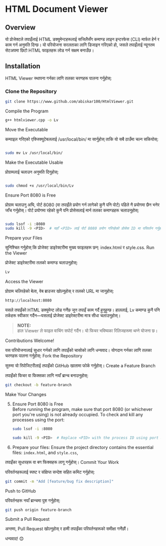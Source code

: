 # HTML Document Viewer

## Overview

यो प्रोजेक्टले तपाइँलाई HTML डक्युमेन्टहरूलाई सजिलैसँग कमाण्ड लाइन इन्टरफेस (CLI) मार्फत हेर्न र काम गर्न अनुमति दिन्छ। यो परियोजना सरलताका लागि डिजाइन गरिएको हो, जसले तपाइँलाई न्यूनतम सेटअपमा छिटो HTML फाइलहरू लोड गर्न सक्षम बनाउँछ।

## Installation

HTML Viewer स्थापना गर्नका लागि तलका चरणहरू पालना गर्नुहोस्:

### Clone the Repository

```bash
git clone https://www.github.com/abiskar100/HtmlViewer.git
```
Compile the Program
```bash
g++ htmlviewer.cpp -o Lv
```

Move the Executable

कम्पाइल गरिएको एक्जिक्युटेबललाई /usr/local/bin/ मा सार्नुहोस् ताकि यो सबै ठाउँमा चल्न सकियोस्:

```bash

sudo mv Lv /usr/local/bin/
```

Make the Executable Usable

प्रोग्रामलाई चलाउन अनुमति दिनुहोस्:

```bash

sudo chmod +x /usr/local/bin/Lv
```

Ensure Port 8080 is Free

प्रोग्राम चलाउनु अघि, पोर्ट 8080 (वा तपाइँले प्रयोग गर्न लागेको कुनै पनि पोर्ट) पहिले नै प्रयोगमा छैन भनेर जाँच गर्नुहोस्। पोर्ट प्रयोगमा रहेको कुनै पनि प्रोसेसलाई मार्न तलका कमाण्डहरू चलाउनुहोस्:

```bash

sudo lsof -i :8080
sudo kill -9 <PID>  # यहाँ <PID> लाई पोर्ट 8080 प्रयोग गरिरहेको प्रोसेस ID मा परिवर्तन गर्नुहोस्
```

Prepare your Files

सुनिश्चित गर्नुहोस् कि प्रोजेक्ट डाइरेक्टरीमा मुख्य फाइलहरू छन्: index.html र style.css.
Run the Viewer

प्रोजेक्ट डाइरेक्टरीमा तलको कमाण्ड चलाउनुहोस्:

```bash
Lv
```

Access the Viewer

प्रोग्राम चलिरहेको बेला, वेब ब्राउजर खोल्नुहोस् र तलको URL मा जानुहोस्:

```bash
http://localhost:8080
```

यसले तपाइँको HTML डक्युमेन्ट लोड गर्नेछ जुन तपाइँ काम गर्दै हुनुहुन्छ। हाललाई, Lv कमाण्ड कुनै पनि तर्कहरू स्वीकार गर्दैन—यसलाई प्रोजेक्ट डाइरेक्टरीमा मात्र सीधा चलाउनुहोस्।

  > **NOTE:**  
> हाल Viewer ले फाइल वाचिंग सपोर्ट गर्दैन। यो फिचर भविष्यका रिलिजहरूमा थप्ने योजना छ।


Contributions Welcome!

यस परियोजनालाई सुधार गर्नको लागि तपाइँको चासोको लागि धन्यवाद। योगदान गर्नका लागि तलका चरणहरू पालना गर्नुहोस्:
Fork the Repository

सुरुमा यो रिपोजिटरीलाई तपाइँको GitHub खातामा फोर्क गर्नुहोस्।
Create a Feature Branch

तपाइँको फिचर वा फिक्सका लागि नयाँ ब्रान्च बनाउनुहोस्:


```bash
git checkout -b feature-branch
```
Make Your Changes

5. Ensure Port 8080 is Free  
   Before running the program, make sure that port 8080 (or whichever port you're using) is not already occupied. To check and kill any processes using the port:
    ```bash
   sudo lsof -i :8080
   ```
   ```bash
   sudo kill -9 <PID>  # Replace <PID> with the process ID using port 8080
    ```
6. Prepare your files: Ensure the project directory contains the essential files: `index.html`, and `style.css`,


तपाइँका सुधारहरू वा बग फिक्सहरू लागू गर्नुहोस्।
Commit Your Work

परिवर्तनहरूलाई स्पष्ट र संक्षिप्त सन्देश सहित कमिट गर्नुहोस्:

```bash
git commit -m "Add [feature/bug fix description]"
```

Push to GitHub

परिवर्तनहरू नयाँ ब्रान्चमा पुश गर्नुहोस्:

```bash
git push origin feature-branch
```

Submit a Pull Request

अन्तमा, Pull Request खोल्नुहोस् र हामी तपाइँका परिवर्तनहरूको समीक्षा गर्नेछौं।

धन्यवाद! 😊
